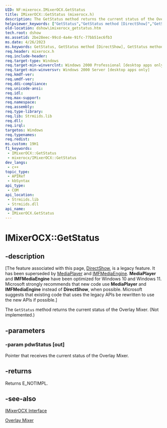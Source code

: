 ```yaml
---
UID: NF:mixerocx.IMixerOCX.GetStatus
title: IMixerOCX::GetStatus (mixerocx.h)
description: The GetStatus method returns the current status of the Overlay Mixer. (Not implemented.).
helpviewer_keywords: ["GetStatus","GetStatus method [DirectShow]","GetStatus method [DirectShow]","IMixerOCX interface","IMixerOCX interface [DirectShow]","GetStatus method","IMixerOCX.GetStatus","IMixerOCX::GetStatus","IMixerOCXGetStatus","dshow.imixerocx_getstatus","mixerocx/IMixerOCX::GetStatus"]
old-location: dshow\imixerocx_getstatus.htm
tech.root: dshow
ms.assetid: 2be28eec-99cd-4a4e-91fc-77bb51ec6fb3
ms.date: 4/26/2023
ms.keywords: GetStatus, GetStatus method [DirectShow], GetStatus method [DirectShow],IMixerOCX interface, IMixerOCX interface [DirectShow],GetStatus method, IMixerOCX.GetStatus, IMixerOCX::GetStatus, IMixerOCXGetStatus, dshow.imixerocx_getstatus, mixerocx/IMixerOCX::GetStatus
req.header: mixerocx.h
req.include-header: 
req.target-type: Windows
req.target-min-winverclnt: Windows 2000 Professional [desktop apps only]
req.target-min-winversvr: Windows 2000 Server [desktop apps only]
req.kmdf-ver: 
req.umdf-ver: 
req.ddi-compliance: 
req.unicode-ansi: 
req.idl: 
req.max-support: 
req.namespace: 
req.assembly: 
req.type-library: 
req.lib: Strmiids.lib
req.dll: 
req.irql: 
targetos: Windows
req.typenames: 
req.redist: 
ms.custom: 19H1
f1_keywords:
 - IMixerOCX::GetStatus
 - mixerocx/IMixerOCX::GetStatus
dev_langs:
 - c++
topic_type:
 - APIRef
 - kbSyntax
api_type:
 - COM
api_location:
 - Strmiids.lib
 - Strmiids.dll
api_name:
 - IMixerOCX.GetStatus
---
```


# IMixerOCX::GetStatus


## -description

\[The feature associated with this page, [DirectShow](/windows/win32/directshow/directshow), is a legacy feature. It has been superseded by [MediaPlayer](/uwp/api/Windows.Media.Playback.MediaPlayer) and [IMFMediaEngine](/windows/win32/api/mfmediaengine/nn-mfmediaengine-imfmediaengine). **MediaPlayer** and **IMFMediaEngine** have been optimized for Windows 10 and Windows 11. Microsoft strongly recommends that new code use **MediaPlayer** and **IMFMediaEngine** instead of **DirectShow**, when possible. Microsoft suggests that existing code that uses the legacy APIs be rewritten to use the new APIs if possible.\]

The <code>GetStatus</code> method returns the current status of the Overlay Mixer. (Not implemented.)

## -parameters

### -param pdwStatus [out]

Pointer that receives the current status of the Overlay Mixer.

## -returns

Returns E_NOTIMPL.

## -see-also

<a href="/windows/desktop/api/mixerocx/nn-mixerocx-imixerocx">IMixerOCX Interface</a>



<a href="/windows/desktop/DirectShow/overlay-mixer-filter">Overlay Mixer</a>